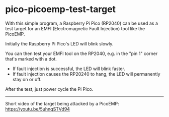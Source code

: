 # pico-picoemp-test-target

With this simple program, a Raspberry Pi Pico (RP2040) can be used as a test target for an EMFI (Electromagnetic Fault Injection) tool like the PicoEMP.

Initially the Raspberry Pi Pico's LED will blink slowly.
    
You can then test your EMFI tool on the RP2040, e.g. in the "pin 1" corner that's marked with a dot.

* If fault injection is successful, the LED will blink faster.
* If fault injection causes the RP20240 to hang, the LED will permanently stay on or off.

After the test, just power cycle the Pi Pico.

---

Short video of the target being attacked by a PicoEMP: https://youtu.be/5uhnqSTVd94

